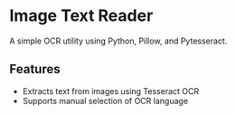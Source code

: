 # Image Text Reader

A simple OCR utility using Python, Pillow, and Pytesseract.

## Features
- Extracts text from images using Tesseract OCR
- Supports manual selection of OCR language 

